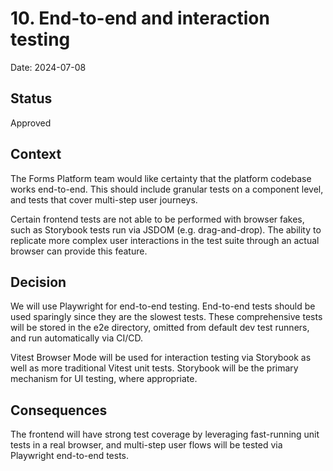 # 10. End-to-end and interaction testing

Date: 2024-07-08

## Status

Approved

## Context

The Forms Platform team would like certainty that the platform codebase works end-to-end. This should include granular tests on a component level, and tests that cover multi-step user journeys.

Certain frontend tests are not able to be performed with browser fakes, such as Storybook tests run via JSDOM (e.g. drag-and-drop). The ability to replicate more complex user interactions in the test suite through an actual browser can provide this feature.

## Decision

We will use Playwright for end-to-end testing. End-to-end tests should be used sparingly since they are the slowest tests. These comprehensive tests will be stored in the e2e directory, omitted from default dev test runners, and run automatically via CI/CD.

Vitest Browser Mode will be used for interaction testing via Storybook as well as more traditional Vitest unit tests. Storybook will be the primary mechanism for UI testing, where appropriate.

## Consequences

The frontend will have strong test coverage by leveraging fast-running unit tests in a real browser, and multi-step user flows will be tested via Playwright end-to-end tests.
